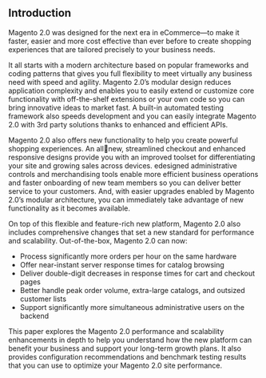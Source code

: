 ## Introduction

Magento 2.0 was designed for the next era in eCommerce—to make it faster, easier and more cost effective than ever before to create shopping experiences that are tailored precisely to your business needs.

It all starts with a modern architecture based on popular frameworks and coding patterns that gives you full flexibility to meet virtually any business need with speed and agility. Magento 2.0’s modular design reduces application complexity and enables you to easily extend or customize core functionality with off-the-shelf extensions or your own code so you can bring innovative ideas to market fast. A built-in automated testing framework also speeds development and you can easily integrate Magento 2.0 with 3rd party solutions thanks to enhanced and efficient APIs.

Magento 2.0 also offers new functionality to help you create powerful shopping experiences. An allnew, streamlined checkout and enhanced responsive designs provide you with an improved toolset for differentiating your site and growing sales across devices. edesigned administrative controls and merchandising tools enable more efficient business operations and faster onboarding of new team members so you can deliver better service to your customers. And, with easier upgrades enabled by Magento 2.0’s modular architecture, you can immediately take advantage of new functionality as it becomes available.

On top of this flexible and feature-rich new platform, Magento 2.0 also includes comprehensive changes that set a new standard for performance and scalability. Out-of-the-box, Magento 2.0 can now:

- Process significantly more orders per hour on the same hardware
- Offer near-instant server response times for catalog browsing
- Deliver double-digit decreases in response times for cart and checkout pages
- Better handle peak order volume, extra-large catalogs, and outsized customer lists 
- Support significantly more simultaneous administrative users on the backend

This paper explores the Magento 2.0 performance and scalability enhancements in depth to help you understand how the new platform can benefit your business and support your long-term growth plans. It also provides configuration recommendations and benchmark testing results that you can use to optimize your Magento 2.0 site performance.

